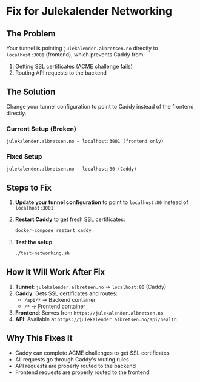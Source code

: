 # Fix for Julekalender Networking

## The Problem
Your tunnel is pointing `julekalender.albretsen.no` directly to `localhost:3001` (frontend), which prevents Caddy from:
1. Getting SSL certificates (ACME challenge fails)
2. Routing API requests to the backend

## The Solution
Change your tunnel configuration to point to Caddy instead of the frontend directly.

### Current Setup (Broken)
```
julekalender.albretsen.no → localhost:3001 (frontend only)
```

### Fixed Setup
```
julekalender.albretsen.no → localhost:80 (Caddy)
```

## Steps to Fix

1. **Update your tunnel configuration** to point to `localhost:80` instead of `localhost:3001`

2. **Restart Caddy** to get fresh SSL certificates:
   ```bash
   docker-compose restart caddy
   ```

3. **Test the setup**:
   ```bash
   ./test-networking.sh
   ```

## How It Will Work After Fix

1. **Tunnel**: `julekalender.albretsen.no` → `localhost:80` (Caddy)
2. **Caddy**: Gets SSL certificates and routes:
   - `/api/*` → Backend container
   - `/*` → Frontend container
3. **Frontend**: Serves from `https://julekalender.albretsen.no`
4. **API**: Available at `https://julekalender.albretsen.no/api/health`

## Why This Fixes It

- Caddy can complete ACME challenges to get SSL certificates
- All requests go through Caddy's routing rules
- API requests are properly routed to the backend
- Frontend requests are properly routed to the frontend
